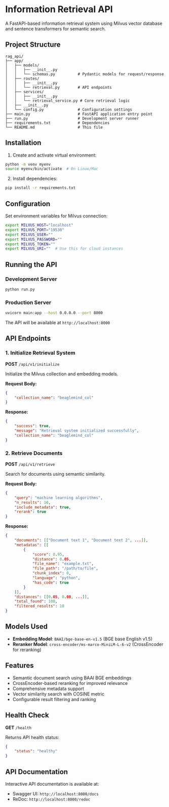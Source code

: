 # Information Retrieval API

A FastAPI-based information retrieval system using Milvus vector database and sentence transformers for semantic search.

## Project Structure

```
rag_api/
├── app/
│   ├── models/
│   │   ├── __init__.py
│   │   └── schemas.py          # Pydantic models for request/response
│   ├── routes/
│   │   ├── __init__.py
│   │   └── retrieval.py        # API endpoints
│   ├── services/
│   │   ├── __init__.py
│   │   └── retrieval_service.py # Core retrieval logic
│   ├── __init__.py
│   └── config.py               # Configuration settings
├── main.py                     # FastAPI application entry point
├── run.py                      # Development server runner
├── requirements.txt            # Dependencies
└── README.md                   # This file
```

## Installation

1. Create and activate virtual environment:
```bash
python -m venv myenv
source myenv/bin/activate  # On Linux/Mac
```

2. Install dependencies:
```bash
pip install -r requirements.txt
```

## Configuration

Set environment variables for Milvus connection:

```bash
export MILVUS_HOST="localhost"
export MILVUS_PORT="19530"
export MILVUS_USER=""
export MILVUS_PASSWORD=""
export MILVUS_TOKEN=""
export MILVUS_URI=""  # Use this for cloud instances
```

## Running the API

### Development Server
```bash
python run.py
```

### Production Server
```bash
uvicorn main:app --host 0.0.0.0 --port 8000
```

The API will be available at `http://localhost:8000`

## API Endpoints

### 1. Initialize Retrieval System

**POST** `/api/v1/initialize`

Initialize the Milvus collection and embedding models.

**Request Body:**
```json
{
    "collection_name": "beaglemind_col"
}
```

**Response:**
```json
{
    "success": true,
    "message": "Retrieval system initialized successfully",
    "collection_name": "beaglemind_col"
}
```

### 2. Retrieve Documents

**POST** `/api/v1/retrieve`

Search for documents using semantic similarity.

**Request Body:**
```json
{
    "query": "machine learning algorithms",
    "n_results": 10,
    "include_metadata": true,
    "rerank": true
}
```

**Response:**
```json
{
    "documents": [["Document text 1", "Document text 2", ...]],
    "metadatas": [[
        {
            "score": 0.95,
            "distance": 0.05,
            "file_name": "example.txt",
            "file_path": "/path/to/file",
            "chunk_index": 0,
            "language": "python",
            "has_code": true
        }
    ]],
    "distances": [[0.05, 0.08, ...]],
    "total_found": 100,
    "filtered_results": 10
}
```

## Models Used

- **Embedding Model**: `BAAI/bge-base-en-v1.5` (BGE base English v1.5)
- **Reranker Model**: `cross-encoder/ms-marco-MiniLM-L-6-v2` (CrossEncoder for reranking)

## Features

- Semantic document search using BAAI BGE embeddings
- CrossEncoder-based reranking for improved relevance
- Comprehensive metadata support
- Vector similarity search with COSINE metric
- Configurable result filtering and ranking

## Health Check

**GET** `/health`

Returns API health status:
```json
{
    "status": "healthy"
}
```

## API Documentation

Interactive API documentation is available at:
- Swagger UI: `http://localhost:8000/docs`
- ReDoc: `http://localhost:8000/redoc`
